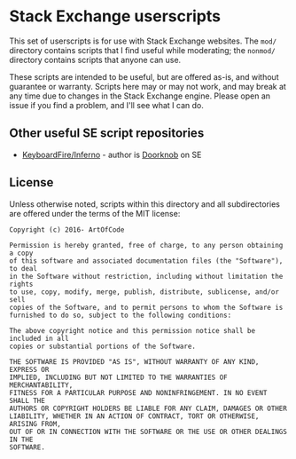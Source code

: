 # Stack Exchange userscripts
This set of userscripts is for use with Stack Exchange websites. The `mod/` directory contains scripts that I find useful while moderating; the `nonmod/` directory contains scripts that anyone can use.

These scripts are intended to be useful, but are offered as-is, and without guarantee or warranty. Scripts here may or may not work, and may break at any time due to changes in the Stack Exchange engine. Please open an issue if you find a problem, and I'll see what I can do.

## Other useful SE script repositories
- [KeyboardFire/Inferno](https://github.com/KeyboardFire/Inferno) - author is [Doorknob](http://stackexchange.com/users/1266491/doorknob) on SE

## License
Unless otherwise noted, scripts within this directory and all subdirectories are offered under the terms of the MIT license:

    Copyright (c) 2016- ArtOfCode

    Permission is hereby granted, free of charge, to any person obtaining a copy
    of this software and associated documentation files (the "Software"), to deal
    in the Software without restriction, including without limitation the rights
    to use, copy, modify, merge, publish, distribute, sublicense, and/or sell
    copies of the Software, and to permit persons to whom the Software is
    furnished to do so, subject to the following conditions:

    The above copyright notice and this permission notice shall be included in all
    copies or substantial portions of the Software.

    THE SOFTWARE IS PROVIDED "AS IS", WITHOUT WARRANTY OF ANY KIND, EXPRESS OR
    IMPLIED, INCLUDING BUT NOT LIMITED TO THE WARRANTIES OF MERCHANTABILITY,
    FITNESS FOR A PARTICULAR PURPOSE AND NONINFRINGEMENT. IN NO EVENT SHALL THE
    AUTHORS OR COPYRIGHT HOLDERS BE LIABLE FOR ANY CLAIM, DAMAGES OR OTHER
    LIABILITY, WHETHER IN AN ACTION OF CONTRACT, TORT OR OTHERWISE, ARISING FROM,
    OUT OF OR IN CONNECTION WITH THE SOFTWARE OR THE USE OR OTHER DEALINGS IN THE
    SOFTWARE.